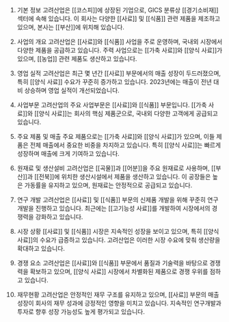 1. 기본 정보
고려산업은 [[코스피]]에 상장된 기업으로, GICS 분류상 [[경기소비재]] 섹터에 속해 있습니다. 이 회사는 다양한 [[사료]] 및 [[식품]] 관련 제품을 제조하고 있으며, 본사는 [[부산]]에 위치해 있습니다.

2. 사업의 개요
고려산업은 [[사료]]와 [[식품]] 사업을 주로 운영하며, 국내외 시장에서 다양한 제품을 공급하고 있습니다. 주력 사업으로는 [[가축 사료]]와 [[양식 사료]]가 있으며, [[농업]] 관련 제품도 생산하고 있습니다.

3. 영업 실적
고려산업은 최근 몇 년간 [[사료]] 부문에서의 매출 성장이 두드러졌으며, 특히 [[양식 사료]] 수요가 꾸준히 증가하고 있습니다. 2023년에는 매출이 전년 대비 상승하며 영업 실적이 개선되었습니다.

4. 사업부문
고려산업의 주요 사업부문은 [[사료]]와 [[식품]] 부문입니다. [[가축 사료]]와 [[양식 사료]]는 회사의 핵심 제품군으로, 국내외 다양한 고객에게 공급되고 있습니다.

5. 주요 제품 및 매출
주요 제품으로는 [[가축 사료]]와 [[양식 사료]]가 있으며, 이들 제품은 전체 매출에서 중요한 비중을 차지하고 있습니다. 특히 [[양식 사료]]는 빠르게 성장하며 매출에 크게 기여하고 있습니다.

6. 원재료 및 생산설비
고려산업은 [[곡물]]과 [[어분]]을 주요 원재료로 사용하며, [[부산]]과 [[전북]]에 위치한 생산시설에서 제품을 생산하고 있습니다. 이 공장들은 높은 가동률을 유지하고 있으며, 원재료는 안정적으로 공급되고 있습니다.

7. 연구 개발
고려산업은 [[사료]] 및 [[식품]] 부문의 신제품 개발을 위해 꾸준히 연구개발을 진행하고 있습니다. 최근에는 [[고기능성 사료]]를 개발하여 시장에서의 경쟁력을 강화하고 있습니다.

8. 시장 상황
[[사료]] 및 [[식품]] 시장은 지속적인 성장을 보이고 있으며, 특히 [[양식 사료]]의 수요가 급증하고 있습니다. 고려산업은 이러한 시장 수요에 맞춰 생산량을 확대하고 있습니다.

9. 경쟁 요소
고려산업은 [[사료]]와 [[식품]] 부문에서 품질과 기술력을 바탕으로 경쟁력을 확보하고 있으며, [[양식 사료]] 시장에서 차별화된 제품으로 경쟁 우위를 점하고 있습니다.

10. 재무현황
고려산업은 안정적인 재무 구조를 유지하고 있으며, [[사료]] 부문의 매출 성장이 회사의 재무 성과에 긍정적인 영향을 미치고 있습니다. 지속적인 연구개발과 투자로 향후 성장 가능성도 높게 평가되고 있습니다.
